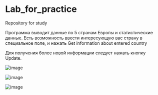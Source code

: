 # Lab_for_practice
Repository for study

Программа выводит данные по 5 странам Европы и статистические данные. Есть возможность ввести интересующую вас страну в специальное поле, и нажать 
Get information about entered country

Для получения более новой информации следует нажать кнопку Update.

![image](https://user-images.githubusercontent.com/85624023/123111086-517e5d80-d445-11eb-8a8c-3b6bb27a49b5.png)


![image](https://user-images.githubusercontent.com/85624023/123111176-5f33e300-d445-11eb-9f63-d0f9b8a1a437.png)



![image](https://user-images.githubusercontent.com/85624023/123111213-6824b480-d445-11eb-8789-5c097b52e8b8.png)


